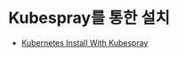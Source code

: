# Kubespray를 통한 설치
* [Kubernetes Install With Kubespray](https://github.com/Finfra/terraform-course/blob/master/Project/README.md)
